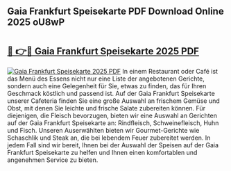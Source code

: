 ## Gaia Frankfurt Speisekarte PDF Download Online 2025 oU8wP

# <h2><a href="http://gca0npu.nevu.top/?p=Gaia+Frankfurt+Speisekarte">🔗 👉🔴 Gaia Frankfurt Speisekarte 2025 PDF</a></h2>

[![Gaia Frankfurt Speisekarte 2025 PDF](https://i.imgur.com/dBaPXMq.png)](http://gca0npu.nevu.top/?p=Gaia+Frankfurt+Speisekarte)
In einem Restaurant oder Café ist das Menü des Essens nicht nur eine Liste der angebotenen Gerichte, sondern auch eine Gelegenheit für Sie, etwas zu finden, das für Ihren Geschmack köstlich und passend ist. Auf der Gaia Frankfurt Speisekarte unserer Cafeteria finden Sie eine große Auswahl an frischem Gemüse und Obst, mit denen Sie leichte und frische Salate zubereiten können. Für diejenigen, die Fleisch bevorzugen, bieten wir eine Auswahl an Gerichten auf der Gaia Frankfurt Speisekarte an: Rindfleisch, Schweinefleisch, Huhn und Fisch. Unseren Auserwählten bieten wir Gourmet-Gerichte wie Schaschlik und Steak an, die bei lebendem Feuer zubereitet werden. In jedem Fall sind wir bereit, Ihnen bei der Auswahl der Speisen auf der Gaia Frankfurt Speisekarte zu helfen und Ihnen einen komfortablen und angenehmen Service zu bieten.
